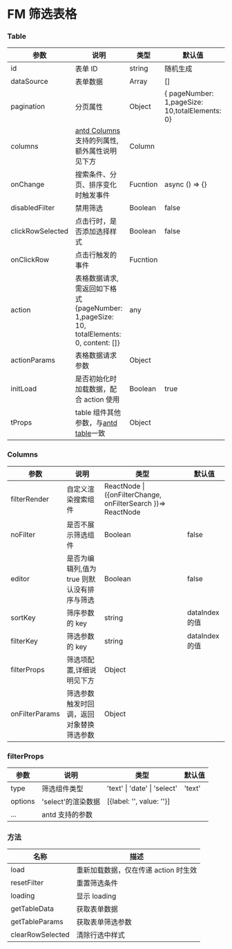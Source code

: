 # FM 筛选表格

### Table

| 参数             | 说明                                                                                          | 类型     | 默认值                                         |
| ---------------- | --------------------------------------------------------------------------------------------- | -------- | ---------------------------------------------- |
| id               | 表单 ID                                                                                       | string   | 随机生成                                       |
| dataSource       | 表单数据                                                                                      | Array    | []                                             |
| pagination       | 分页属性                                                                                      | Object   | { pageNumber: 1,pageSize: 10,totalElements: 0} |
| columns          | [antd Columns](https://ant.design/components/table-cn/#Column)支持的列属性,额外属性说明见下方 | Column   |
| onChange         | 搜索条件、分页、排序变化时触发事件                                                            | Fucntion | async () => {}                                 |
| disabledFilter   | 禁用筛选                                                                                      | Boolean  | false                                          |
| clickRowSelected | 点击行时，是否添加选择样式                                                                    | Boolean  | false                                          |
| onClickRow       | 点击行触发的事件                                                                              | Fucntion |
| action           | 表格数据请求,需返回如下格式{pageNumber: 1,pageSize: 10, totalElements: 0, content: []}        | any      |
| actionParams     | 表格数据请求参数                                                                              | Object   |
| initLoad         | 是否初始化时加载数据，配合 action 使用                                                        | Boolean  | true                                           |
| tProps           | table 组件其他参数，与[antd table](https://ant.design/components/table-cn/#Table)一致         | Object   |

### Columns

| 参数           | 说明                                        | 类型                                                         | 默认值         |
| -------------- | ------------------------------------------- | ------------------------------------------------------------ | -------------- |
| filterRender   | 自定义渲染搜索组件                          | ReactNode \| ({onFilterChange, onFilterSearch })=> ReactNode |
| noFilter       | 是否不展示筛选组件                          | Boolean                                                      | false          |
| editor         | 是否为编辑列,值为 true 则默认没有排序与筛选 | Boolean                                                      | false          |
| sortKey        | 筛序参数的 key                              | string                                                       | dataIndex 的值 |
| filterKey      | 筛选参数的 key                              | string                                                       | dataIndex 的值 |
| filterProps    | 筛选项配置,详细说明见下方                   | Object                                                       |
| onFilterParams | 筛选参数触发时回调，返回对象替换筛选参数    | Object                                                       |

### filterProps

| 参数    | 说明               | 类型                         | 默认值 |
| ------- | ------------------ | ---------------------------- | ------ |
| type    | 筛选组件类型       | 'text' \| 'date' \| 'select' | 'text' |
| options | 'select'的渲染数据 | [{label: '', value: ''}]     |
| ...     | antd 支持的参数    |

### 方法

| 名称             | 描述                                 |
| ---------------- | ------------------------------------ |
| load             | 重新加载数据，仅在传递 action 时生效 |
| resetFilter      | 重置筛选条件                         |
| loading          | 显示 loading                         |
| getTableData     | 获取表单数据                         |
| getTableParams   | 获取表单筛选参数                     |
| clearRowSelected | 清除行选中样式                       |
